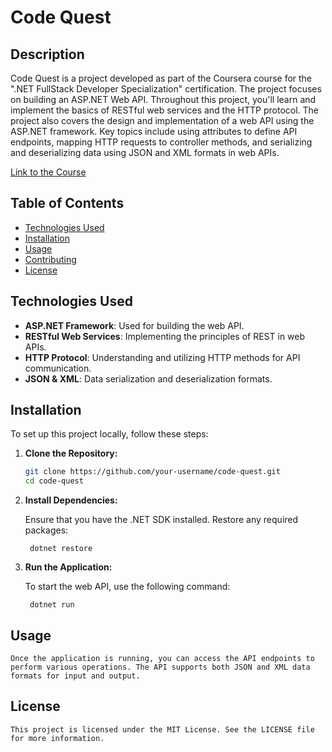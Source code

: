 # Code Quest

## Description
Code Quest is a project developed as part of the Coursera course for the ".NET FullStack Developer Specialization" certification. The project focuses on building an ASP.NET Web API. Throughout this project, you'll learn and implement the basics of RESTful web services and the HTTP protocol. The project also covers the design and implementation of a web API using the ASP.NET framework. Key topics include using attributes to define API endpoints, mapping HTTP requests to controller methods, and serializing and deserializing data using JSON and XML formats in web APIs.

[Link to the Course](https://www.coursera.org/learn/dot-net-full-stack-foundation/home/)

## Table of Contents
- [Technologies Used](#technologies-used)
- [Installation](#installation)
- [Usage](#usage)
- [Contributing](#contributing)
- [License](#license)

## Technologies Used
- **ASP.NET Framework**: Used for building the web API.
- **RESTful Web Services**: Implementing the principles of REST in web APIs.
- **HTTP Protocol**: Understanding and utilizing HTTP methods for API communication.
- **JSON & XML**: Data serialization and deserialization formats.


## Installation
To set up this project locally, follow these steps:

1. **Clone the Repository:**
   ```bash
   git clone https://github.com/your-username/code-quest.git
   cd code-quest

2. **Install Dependencies:**

    Ensure that you have the .NET SDK installed.
    Restore any required packages:

        dotnet restore


3. **Run the Application:**

    To start the web API, use the following command:

        dotnet run


## Usage ##

    Once the application is running, you can access the API endpoints to perform various operations. The API supports both JSON and XML data formats for input and output.


## License ##

    This project is licensed under the MIT License. See the LICENSE file for more information.
